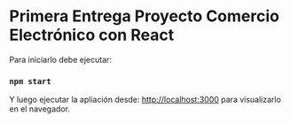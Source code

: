 # Primera Entrega Proyecto Comercio Electrónico con React

Para iniciarlo debe ejecutar:
### `npm start`

Y luego ejecutar la apliación desde:
[http://localhost:3000](http://localhost:3000) para visualizarlo en el navegador.
